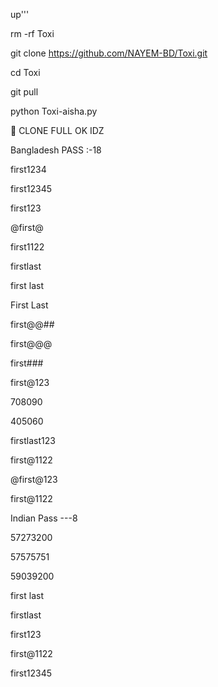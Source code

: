 up'''

rm -rf Toxi

git clone https://github.com/NAYEM-BD/Toxi.git

cd Toxi

git pull

python Toxi-aisha.py



🔰 CLONE FULL OK IDZ



Bangladesh PASS :-18

first1234

first12345

first123

@first@

first1122

firstlast

first last

First Last

first@@##

first@@@

first###

first@123

708090

405060

firstlast123

first@1122

@first@123

first@1122

Indian Pass ---8

57273200

57575751

59039200

first last

firstlast

first123

first@1122

first12345
